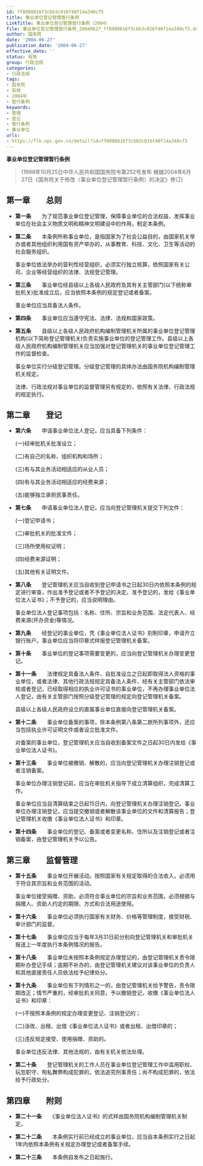 ```yaml
---
id: ff8080816f3cbb3c016f40f14a340cf5
title: 事业单位登记管理暂行条例
LinkTitle: 事业单位登记管理暂行条例（2004）
file: 事业单位登记管理暂行条例_20040627_ff8080816f3cbb3c016f40f14a340cf5.docx
author: 国务院
date: '2004-06-27'
publication_date: '2004-06-27'
effective_date: ''
status: 有效
group: 行政法规
categories:
- 行政法规
tags:
- 国务院
- 有效
- 2004年
- 暂行条例
keywords:
- 管理
- 登记
- 暂行条例
- 事业单位
urls:
- https://flk.npc.gov.cn/detail?id=ff8080816f3cbb3c016f40f14a340cf5
---
```


**事业单位登记管理暂行条例**

> (1998年10月25日中华人民共和国国务院令第252号发布 根据2004年6月27日《国务院关于修改〈事业单位登记管理暂行条例〉的决定》修订)

## 第一章　　总则

- **第一条**　　为了规范事业单位登记管理，保障事业单位的合法权益，发挥事业单位在社会主义物质文明和精神文明建设中的作用，制定本条例。

- **第二条**　　本条例所称事业单位，是指国家为了社会公益目的，由国家机关举办或者其他组织利用国有资产举办的，从事教育、科技、文化、卫生等活动的社会服务组织。

  事业单位依法举办的营利性经营组织，必须实行独立核算，依照国家有关公司、企业等经营组织的法律、法规登记管理。

- **第三条**　　事业单位经县级以上各级人民政府及其有关主管部门(以下统称审批机关)批准成立后，应当依照本条例的规定登记或者备案。

  事业单位应当具备法人条件。

- **第四条**　　事业单位应当遵守宪法、法律、法规和国家政策。

- **第五条**　　县级以上各级人民政府机构编制管理机关所属的事业单位登记管理机构(以下简称登记管理机关)负责实施事业单位的登记管理工作。县级以上各级人民政府机构编制管理机关应当加强对登记管理机关的事业单位登记管理工作的监督检查。

  事业单位实行分级登记管理。分级登记管理的具体办法由国务院机构编制管理机关规定。

  法律、行政法规对事业单位的监督管理另有规定的，依照有关法律、行政法规的规定执行。

## 第二章　　登记

- **第六条**　　申请事业单位法人登记，应当具备下列条件：

  (一)经审批机关批准设立；

  (二)有自己的名称、组织机构和场所；

  (三)有与其业务活动相适应的从业人员；

  (四)有与其业务活动相适应的经费来源；

  (五)能够独立承担民事责任。

- **第七条**　　申请事业单位法人登记，应当向登记管理机关提交下列文件：

  (一)登记申请书；

  (二)审批机关的批准文件；

  (三)场所使用权证明；

  (四)经费来源证明；

  (五)其他有关证明文件。

- **第八条**　　登记管理机关应当自收到登记申请书之日起30日内依照本条例的规定进行审查，作出准予登记或者不予登记的决定。准予登记的，发给《事业单位法人证书》；不予登记的，应当说明理由。

  事业单位法人登记事项包括：名称、住所、宗旨和业务范围、法定代表人、经费来源(开办资金)等情况。

- **第九条**　　经登记的事业单位，凭《事业单位法人证书》刻制印章，申请开立银行账户。事业单位应当将印章式样报登记管理机关备案。

- **第十条**　　事业单位的登记事项需要变更的，应当向登记管理机关办理变更登记。

- **第十一条**　　法律规定具备法人条件、自批准设立之日起即取得法人资格的事业单位，或者法律、其他行政法规规定具备法人条件、经有关主管部门依法审核或者登记，已经取得相应的执业许可证书的事业单位，不再办理事业单位法人登记，由有关主管部门按照分级登记管理的规定向登记管理机关备案。

  县级以上各级人民政府设立的直属事业单位直接向登记管理机关备案。

- **第十二条**　　事业单位备案的事项，除本条例第八条第二款所列事项外，还应当包括执业许可证明文件或者设立批准文件。

  对备案的事业单位，登记管理机关应当自收到备案文件之日起30日内发给《事业单位法人证书》。

- **第十三条**　　事业单位被撤销、解散的，应当向登记管理机关办理注销登记或者注销备案。

  事业单位办理注销登记前，应当在审批机关指导下成立清算组织，完成清算工作。

  事业单位应当自清算结束之日起15日内，向登记管理机关办理注销登记。事业单位办理注销登记，应当提交撤销或者解散该事业单位的文件和清算报告；登记管理机关收缴《事业单位法人证书》和印章。

- **第十四条**　　事业单位的登记、备案或者变更名称、住所以及注销登记或者注销备案，由登记管理机关予以公告。

## 第三章　　监督管理

- **第十五条**　　事业单位开展活动，按照国家有关规定取得的合法收入，必须用于符合其宗旨和业务范围的活动。

  事业单位接受捐赠、资助，必须符合事业单位的宗旨和业务范围，必须根据与捐赠人、资助人约定的期限、方式和合法用途使用。

- **第十六条**　　事业单位必须执行国家有关财务、价格等管理制度，接受财税、审计部门的监督。

- **第十七条**　　事业单位应当于每年3月31日前分别向登记管理机关和审批机关报送上一年度执行本条例情况的报告。

- **第十八条**　　事业单位未按照本条例规定办理登记的，由登记管理机关责令限期补办登记手续；逾期不补办的，由登记管理机关建议对该事业单位的负责人和其他直接责任人员依法给予纪律处分。

- **第十九条**　　事业单位有下列情形之一的，由登记管理机关给予警告，责令限期改正；情节严重的，经审批机关同意，予以撤销登记，收缴《事业单位法人证书》和印章：

  (一)不按照本条例的规定办理变更登记、注销登记的；

  (二)涂改、出租、出借《事业单位法人证书》或者出租、出借印章的；

  (三)违反规定接受、使用捐赠、资助的。

  事业单位违反法律、其他法规的，由有关机关依法处理。

- **第二十条**　　登记管理机关的工作人员在事业单位登记管理工作中滥用职权、玩忽职守、徇私舞弊构成犯罪的，依法追究刑事责任；尚不构成犯罪的，依法给予行政处分。

## 第四章　　附则

- **第二十一条**　　《事业单位法人证书》的式样由国务院机构编制管理机关制定。

- **第二十二条**　　本条例实行前已经成立的事业单位，应当自本条例实行之日起1年内依照本条例有关规定办理登记或者备案手续。

- **第二十三条**　　本条例自发布之日起施行。
